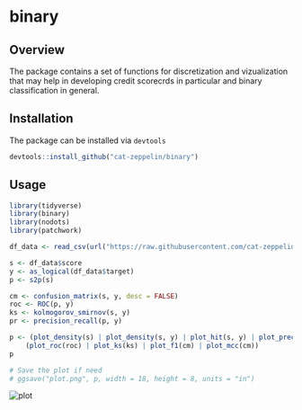 # binary

## Overview

The package contains a set of functions for discretization and vizualization that may help in developing credit scorecrds in particular and binary classification in general.

## Installation

The package can be installed via `devtools`

``` r
devtools::install_github("cat-zeppelin/binary")
```

## Usage

```r
library(tidyverse)
library(binary)
library(nodots)
library(patchwork)

df_data <- read_csv(url("https://raw.githubusercontent.com/cat-zeppelin/datasets/main/credit-scoring.csv"))

s <- df_data$score
y <- as_logical(df_data$target)
p <- s2p(s)

cm <- confusion_matrix(s, y, desc = FALSE)
roc <- ROC(p, y)
ks <- kolmogorov_smirnov(s, y)
pr <- precision_recall(p, y)

p <- (plot_density(s) | plot_density(s, y) | plot_hit(s, y) | plot_precision_recall(pr)) /
    (plot_roc(roc) | plot_ks(ks) | plot_f1(cm) | plot_mcc(cm))
p

# Save the plot if need
# ggsave("plot.png", p, width = 18, height = 8, units = "in")
```

![plot](https://user-images.githubusercontent.com/7435943/228567142-7c258865-6d07-4c53-8b43-0810c339e8dc.png)
